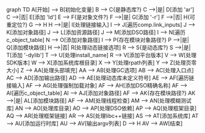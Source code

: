 graph TD
    A[开始] --> B[初始化变量]
    B --> C{是静态库?}
    C -->|是| D[添加 'ar']
    C -->|否| E[添加 'ld']
    E --> F{是对象文件?}
    F -->|是| G[添加 '-r']
    F -->|否| H{可重定位?}
    G --> H
    H -->|是| I[处理链接输入]
    I --> J[遍历comp.link_inputs]
    J --> K[添加对象路径]
    J --> L[添加资源路径]
    J --> M[添加DSO路径]
    I --> N[遍历c_object_table]
    N --> O[添加对象路径]
    I --> P{存在模块对象路径?}
    P -->|是| Q[添加模块路径]
    H -->|否| R[处理动态链接选项]
    R --> S{是动态库?}
    S -->|是| T[添加 '-dylib']
    T --> U[处理install_name]
    R --> V[添加平台版本]
    V --> W[处理SDK版本]
    W --> X[添加系统库根目录]
    X --> Y[处理rpath列表]
    Y --> Z[处理页零大小]
    Z --> AA[处理头部填充]
    AA --> AB[处理GC选项]
    AB --> AC[处理入口点]
    AC --> AD[添加输出路径]
    AD --> AE[处理动态库未定义符号]
    AE --> AF[遍历链接输入]
    AF --> AG[处理强制加载对象]
    AF --> AH[添加DSO精确名称]
    AF --> AI[遍历c_object_table]
    AI --> AJ[添加对象路径]
    AF --> AK{存在模块路径?}
    AK -->|是| AL[添加模块路径]
    AF --> AM[处理线程检查]
    AM --> AN[处理模糊测试库]
    AN --> AO[处理库目录]
    AO --> AP[处理DSO依赖]
    AP --> AQ[处理框架目录]
    AQ --> AR[处理框架链接]
    AR --> AS[处理libc++链接]
    AS --> AT[添加系统库]
    AT --> AU[添加运行时库]
    AU --> AV[输出argv列表]
    D --> H
    AV --> AW[结束]
